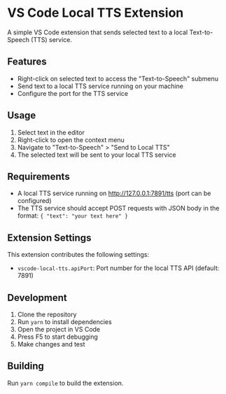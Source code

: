 # VS Code Local TTS Extension

A simple VS Code extension that sends selected text to a local Text-to-Speech (TTS) service.

## Features

- Right-click on selected text to access the "Text-to-Speech" submenu
- Send text to a local TTS service running on your machine
- Configure the port for the TTS service

## Usage

1. Select text in the editor
2. Right-click to open the context menu
3. Navigate to "Text-to-Speech" > "Send to Local TTS"
4. The selected text will be sent to your local TTS service

## Requirements

- A local TTS service running on http://127.0.0.1:7891/tts (port can be configured)
- The TTS service should accept POST requests with JSON body in the format: `{ "text": "your text here" }`

## Extension Settings

This extension contributes the following settings:

- `vscode-local-tts.apiPort`: Port number for the local TTS API (default: 7891)

## Development

1. Clone the repository
2. Run `yarn` to install dependencies
3. Open the project in VS Code
4. Press F5 to start debugging
5. Make changes and test

## Building

Run `yarn compile` to build the extension.
